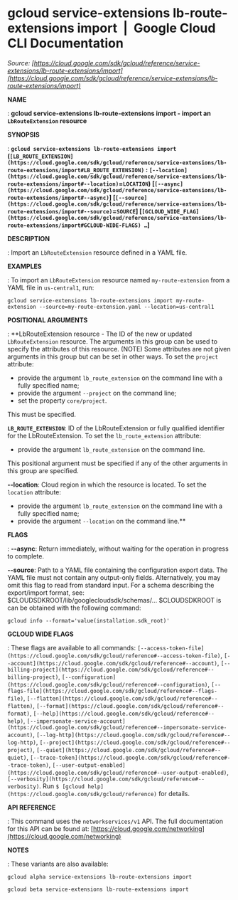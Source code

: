 # gcloud service-extensions lb-route-extensions import  |  Google Cloud CLI Documentation

*Source: [https://cloud.google.com/sdk/gcloud/reference/service-extensions/lb-route-extensions/import](https://cloud.google.com/sdk/gcloud/reference/service-extensions/lb-route-extensions/import)*

**NAME**

: **gcloud service-extensions lb-route-extensions import - import an `LbRouteExtension` resource**

**SYNOPSIS**

: **`gcloud service-extensions lb-route-extensions import` (`[LB_ROUTE_EXTENSION](https://cloud.google.com/sdk/gcloud/reference/service-extensions/lb-route-extensions/import#LB_ROUTE_EXTENSION)` : `[--location](https://cloud.google.com/sdk/gcloud/reference/service-extensions/lb-route-extensions/import#--location)`=`LOCATION`) [`[--async](https://cloud.google.com/sdk/gcloud/reference/service-extensions/lb-route-extensions/import#--async)`] [`[--source](https://cloud.google.com/sdk/gcloud/reference/service-extensions/lb-route-extensions/import#--source)`=`SOURCE`] [`[GCLOUD_WIDE_FLAG](https://cloud.google.com/sdk/gcloud/reference/service-extensions/lb-route-extensions/import#GCLOUD-WIDE-FLAGS) …`]**

**DESCRIPTION**

: Import an `LbRouteExtension` resource defined in a YAML file.

**EXAMPLES**

: To import an `LbRouteExtension` resource named
`my-route-extension` from a YAML file in `us-central1`,
run:

```
gcloud service-extensions lb-route-extensions import my-route-extension --source=my-route-extension.yaml --location=us-central1
```

**POSITIONAL ARGUMENTS**

: **LbRouteExtension resource - The ID of the new or updated
`LbRouteExtension` resource. The arguments in this group can be used
to specify the attributes of this resource. (NOTE) Some attributes are not given
arguments in this group but can be set in other ways.
To set the `project` attribute:

- provide the argument `lb_route_extension` on the command line with a
fully specified name;
- provide the argument `--project` on the command line;
- set the property `core/project`.

This must be specified.

**`LB_ROUTE_EXTENSION`**:
ID of the LbRouteExtension or fully qualified identifier for the
LbRouteExtension.
To set the `lb_route_extension` attribute:

- provide the argument `lb_route_extension` on the command line.

This positional argument must be specified if any of the other arguments in this
group are specified.

**--location**:
Cloud region in which the resource is located.
To set the `location` attribute:

- provide the argument `lb_route_extension` on the command line with a
fully specified name;
- provide the argument `--location` on the command line.**

**FLAGS**

: **--async**:
Return immediately, without waiting for the operation in progress to complete.

**--source**:
Path to a YAML file containing the configuration export data. The YAML file must
not contain any output-only fields. Alternatively, you may omit this flag to
read from standard input. For a schema describing the export/import format, see:
$CLOUDSDKROOT/lib/googlecloudsdk/schemas/…
$CLOUDSDKROOT is can be obtained with the following command:

```
gcloud info --format='value(installation.sdk_root)'
```

**GCLOUD WIDE FLAGS**

: These flags are available to all commands: `[--access-token-file](https://cloud.google.com/sdk/gcloud/reference#--access-token-file)`,
`[--account](https://cloud.google.com/sdk/gcloud/reference#--account)`, `[--billing-project](https://cloud.google.com/sdk/gcloud/reference#--billing-project)`,
`[--configuration](https://cloud.google.com/sdk/gcloud/reference#--configuration)`,
`[--flags-file](https://cloud.google.com/sdk/gcloud/reference#--flags-file)`,
`[--flatten](https://cloud.google.com/sdk/gcloud/reference#--flatten)`, `[--format](https://cloud.google.com/sdk/gcloud/reference#--format)`, `[--help](https://cloud.google.com/sdk/gcloud/reference#--help)`, `[--impersonate-service-account](https://cloud.google.com/sdk/gcloud/reference#--impersonate-service-account)`,
`[--log-http](https://cloud.google.com/sdk/gcloud/reference#--log-http)`,
`[--project](https://cloud.google.com/sdk/gcloud/reference#--project)`, `[--quiet](https://cloud.google.com/sdk/gcloud/reference#--quiet)`, `[--trace-token](https://cloud.google.com/sdk/gcloud/reference#--trace-token)`, `[--user-output-enabled](https://cloud.google.com/sdk/gcloud/reference#--user-output-enabled)`,
`[--verbosity](https://cloud.google.com/sdk/gcloud/reference#--verbosity)`.
Run `$ [gcloud help](https://cloud.google.com/sdk/gcloud/reference)` for details.

**API REFERENCE**

: This command uses the `networkservices/v1` API. The full
documentation for this API can be found at: [https://cloud.google.com/networking](https://cloud.google.com/networking)

**NOTES**

: These variants are also available:

```
gcloud alpha service-extensions lb-route-extensions import
```

```
gcloud beta service-extensions lb-route-extensions import
```